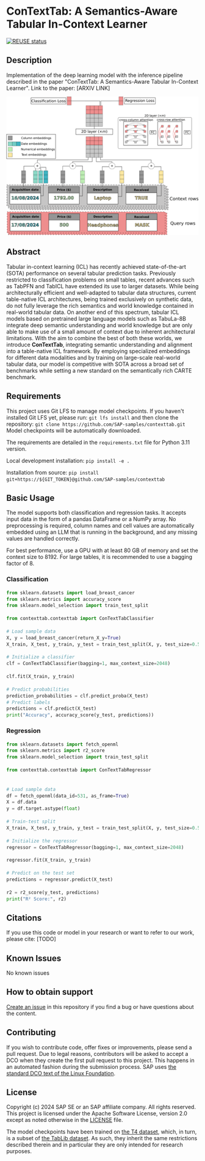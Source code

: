# ConTextTab: A Semantics-Aware Tabular In-Context Learner
[![REUSE status](https://api.reuse.software/badge/github.com/SAP-samples/contexttab)](https://api.reuse.software/info/github.com/SAP-samples/contexttab)

## Description

Implementation of the deep learning model with the inference pipeline described in the paper "ConTextTab: A Semantics-Aware Tabular In-Context Learner". Link to the paper: [ARXIV LINK]

![logo](./ConTextTab_architecture.png)
## Abstract

Tabular in-context learning (ICL) has recently achieved state-of-the-art (SOTA) performance on several tabular prediction tasks. Previously restricted to classification problems on small tables, recent advances such as TabPFN and TabICL have extended its use to larger datasets. While being architecturally efficient and well-adapted to tabular data structures, current table-native ICL architectures, being trained exclusively on synthetic data, do not fully leverage the rich semantics and world knowledge contained in real-world tabular data. On another end of this spectrum, tabular ICL models based on pretrained large language models such as TabuLa-8B integrate deep semantic understanding and world knowledge but are only able to make use of a small amount of context due to inherent architectural limitations. With the aim to combine the best of both these worlds, we introduce **ConTextTab**, integrating semantic understanding and alignment into a table-native ICL framework. By employing specialized embeddings for different data modalities and by training on large-scale real-world tabular data, our model is competitive with SOTA across a broad set of benchmarks while setting a new standard on the semantically rich CARTE benchmark.

## Requirements

This project uses Git LFS to manage model checkpoints. If you haven't installed Git LFS yet, please run:
```git lfs install```
and then clone the repository:
```git clone https://github.com/SAP-samples/contexttab.git```
Model checkpoints will be automatically downloaded.

The requirements are detailed in the `requirements.txt` file for Python 3.11 version.

Local development installation:
```pip install -e .```

Installation from source:
```pip install git+https://${GIT_TOKEN}@github.com/SAP-samples/contexttab```

## Basic Usage

The model supports both classification and regression tasks. It accepts input data in the form of a pandas DataFrame or a NumPy array. No preprocessing is required, column names and cell values are automatically embedded using an LLM that is running in the background, and any missing values are handled correctly.

For best performance, use a GPU with at least 80 GB of memory and set the context size to 8192. For large tables, it is recommended to use a bagging factor of 8.

### Classification

```python
from sklearn.datasets import load_breast_cancer
from sklearn.metrics import accuracy_score
from sklearn.model_selection import train_test_split

from contexttab.contexttab import ConTextTabClassifier

# Load sample data
X, y = load_breast_cancer(return_X_y=True)
X_train, X_test, y_train, y_test = train_test_split(X, y, test_size=0.5, random_state=42)

# Initialize a classifier
clf = ConTextTabClassifier(bagging=1, max_context_size=2048)

clf.fit(X_train, y_train)

# Predict probabilities
prediction_probabilities = clf.predict_proba(X_test)
# Predict labels
predictions = clf.predict(X_test)
print("Accuracy", accuracy_score(y_test, predictions))
```

### Regression
```python
from sklearn.datasets import fetch_openml
from sklearn.metrics import r2_score
from sklearn.model_selection import train_test_split

from contexttab.contexttab import ConTextTabRegressor


# Load sample data
df = fetch_openml(data_id=531, as_frame=True)
X = df.data
y = df.target.astype(float)

# Train-test split
X_train, X_test, y_train, y_test = train_test_split(X, y, test_size=0.5, random_state=42)

# Initialize the regressor
regressor = ConTextTabRegressor(bagging=1, max_context_size=2048)

regressor.fit(X_train, y_train)

# Predict on the test set
predictions = regressor.predict(X_test)

r2 = r2_score(y_test, predictions)
print("R² Score:", r2)
```

## Citations
If you use this code or model in your research or want to refer to our work, please cite: [TODO]

## Known Issues
No known issues

## How to obtain support
[Create an issue](https://github.com/SAP-samples/contexttab/issues) in this repository if you find a bug or have questions about the content.

## Contributing
If you wish to contribute code, offer fixes or improvements, please send a pull request. Due to legal reasons, contributors will be asked to accept a DCO when they create the first pull request to this project. This happens in an automated fashion during the submission process. SAP uses [the standard DCO text of the Linux Foundation](https://developercertificate.org/).

## License
Copyright (c) 2024 SAP SE or an SAP affiliate company. All rights reserved. This project is licensed under the Apache Software License, version 2.0 except as noted otherwise in the [LICENSE](LICENSE) file.

The model checkpoints have been trained on [the T4 dataset](https://huggingface.co/datasets/mlfoundations/t4-full), which, in turn, is a subset of [the TabLib dataset](https://huggingface.co/datasets/approximatelabs/tablib-v1-full). As such, they inherit the same restrictions described therein and in particular they are only intended for research purposes.

